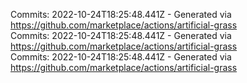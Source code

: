 Commits: 2022-10-24T18:25:48.441Z - Generated via https://github.com/marketplace/actions/artificial-grass
<br>
Commits: 2022-10-24T18:25:48.441Z - Generated via https://github.com/marketplace/actions/artificial-grass
<br>
Commits: 2022-10-24T18:25:48.441Z - Generated via https://github.com/marketplace/actions/artificial-grass
<br>
